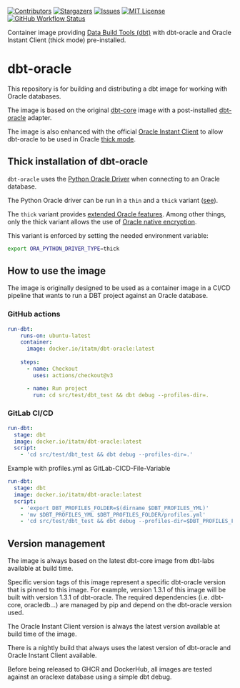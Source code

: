 <!-- PROJECT SHIELDS -->

[![Contributors][contributors-shield]][contributors-url]
[![Stargazers][stars-shield]][stars-url]
[![Issues][issues-shield]][issues-url]
[![MIT License][license-shield]][license-url]
[![GitHub Workflow Status][github-workflow-status]][github-workflow-status-url]

Container image providing [Data Build Tools (dbt)](https://www.getdbt.com/) with dbt-oracle and Oracle Instant Client (thick mode) pre-installed.

# dbt-oracle
This repository is for building and distributing a dbt image for working with Oracle databases.

The image is based on the original [dbt-core](https://github.com/dbt-labs/dbt-core) image with a post-installed [dbt-oracle](https://docs.getdbt.com/reference/warehouse-setups/oracle-setup) adapter.

The image is also enhanced with the official [Oracle Instant Client](https://www.oracle.com/database/technologies/instant-client/linux-x86-64-downloads.html) to allow dbt-oracle to be used in Oracle [thick mode](https://python-oracledb.readthedocs.io/en/latest/user_guide/initialization.html#enablingthick).


## Thick installation of dbt-oracle
`dbt-oracle` uses the [Python Oracle Driver](https://python-oracledb.readthedocs.io/en/latest/index.html) when connecting to an Oracle database.

The Python Oracle driver can be run in a `thin` and a `thick` variant ([see](https://python-oracledb.readthedocs.io/en/latest/user_guide/initialization.html#enablingthick)).

The `thick` variant provides [extended Oracle features](https://python-oracledb.readthedocs.io/en/latest/user_guide/appendix_a.html).
Among other things, only the thick variant allows the use of [Oracle native encryption](https://python-oracledb.readthedocs.io/en/latest/user_guide/appendix_b.html?highlight=native#native-network-encryption-and-checksumming).

This variant is enforced by setting the needed environment variable: 
```sh
export ORA_PYTHON_DRIVER_TYPE=thick
```

## How to use the image
The image is originally designed to be used as a container image in a CI/CD pipeline that wants to run a DBT project against an Oracle database.

### GitHub actions
```yaml
run-dbt:
    runs-on: ubuntu-latest
    container:
      image: docker.io/itatm/dbt-oracle:latest
    
    steps:
      - name: Checkout
        uses: actions/checkout@v3

      - name: Run project
        run: cd src/test/dbt_test && dbt debug --profiles-dir=.
```
### GitLab CI/CD
```yaml
run-dbt:
  stage: dbt
  image: docker.io/itatm/dbt-oracle:latest
  script:
    - 'cd src/test/dbt_test && dbt debug --profiles-dir=.'

```

Example with profiles.yml as GitLab-CICD-File-Variable

```yaml
run-dbt:
  stage: dbt
  image: docker.io/itatm/dbt-oracle:latest
  script:
    - 'export DBT_PROFILES_FOLDER=$(dirname $DBT_PROFILES_YML)'
    - 'mv $DBT_PROFILES_YML $DBT_PROFILES_FOLDER/profiles.yml'
    - 'cd src/test/dbt_test && dbt debug --profiles-dir=$DBT_PROFILES_FOLDER'
```

## Version management
The image is always based on the latest dbt-core image from dbt-labs available at build time.

Specific version tags of this image represent a specific dbt-oracle version that is pinned to this image. For example, version 1.3.1 of this image will be built with version 1.3.1 of dbt-oracle. The required dependencies (i.e. dbt-core, oracledb...) are managed by pip and depend on the dbt-oracle version used.

The Oracle Instant Client version is always the latest version available at build time of the image.

There is a nightly build that always uses the latest version of dbt-oracle and Oracle Instant Client available.

Before being released to GHCR and DockerHub, all images are tested against an oraclexe database using a simple dbt debug.





[contributors-shield]: https://img.shields.io/github/contributors/itgkarl/dbt-oracle.svg?style=for-the-badge
[contributors-url]: https://github.com/itgkarl/dbt-oracle/graphs/contributors
[forks-shield]: https://img.shields.io/github/forks/itgkarl/dbt-oracle.svg?style=for-the-badge
[forks-url]: https://github.com/itgkarl/dbt-oracle/network/members
[stars-shield]: https://img.shields.io/github/stars/itgkarl/dbt-oracle.svg?style=for-the-badge
[stars-url]: https://github.com/itgkarl/dbt-oracle/stargazers
[issues-shield]: https://img.shields.io/github/issues/itgkarl/dbt-oracle.svg?style=for-the-badge
[issues-url]: https://github.com/itgkarl/dbt-oracle/issues
[license-shield]: https://img.shields.io/github/license/itgkarl/dbt-oracle.svg?style=for-the-badge
[license-url]: https://github.com/itgkarl/dbt-oracle/blob/main/LICENSE
[github-workflow-status]: https://img.shields.io/github/actions/workflow/status/itgkarl/dbt-oracle/build.yaml?style=for-the-badge
[github-workflow-status-url]: https://github.com/itgkarl/dbt-oracle/actions/workflows/build.yaml
